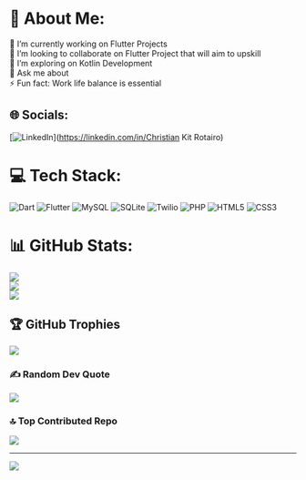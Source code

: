 # 💫 About Me:
🔭 I’m currently working on Flutter Projects<br>👯 I’m looking to collaborate on Flutter Project that will aim to upskill<br>🌱 I’m exploring on Kotlin Development<br>💬 Ask me about<br>⚡ Fun fact: Work life balance is essential


## 🌐 Socials:
[![LinkedIn](https://img.shields.io/badge/LinkedIn-%230077B5.svg?logo=linkedin&logoColor=white)](https://linkedin.com/in/Christian Kit Rotairo) 

# 💻 Tech Stack:
![Dart](https://img.shields.io/badge/dart-%230175C2.svg?style=flat&logo=dart&logoColor=white) ![Flutter](https://img.shields.io/badge/Flutter-%2302569B.svg?style=flat&logo=Flutter&logoColor=white) ![MySQL](https://img.shields.io/badge/mysql-4479A1.svg?style=flat&logo=mysql&logoColor=white) ![SQLite](https://img.shields.io/badge/sqlite-%2307405e.svg?style=flat&logo=sqlite&logoColor=white) ![Twilio](https://img.shields.io/badge/Twilio-F22F46?style=flat&logo=Twilio&logoColor=white) ![PHP](https://img.shields.io/badge/php-%23777BB4.svg?style=flat&logo=php&logoColor=white) ![HTML5](https://img.shields.io/badge/html5-%23E34F26.svg?style=flat&logo=html5&logoColor=white) ![CSS3](https://img.shields.io/badge/css3-%231572B6.svg?style=flat&logo=css3&logoColor=white)
# 📊 GitHub Stats:
![](https://github-readme-stats.vercel.app/api?username=ChristianRotairo&theme=gruvbox&hide_border=false&include_all_commits=false&count_private=false)<br/>
![](https://github-readme-streak-stats.herokuapp.com/?user=ChristianRotairo&theme=gruvbox&hide_border=false)<br/>
![](https://github-readme-stats.vercel.app/api/top-langs/?username=ChristianRotairo&theme=gruvbox&hide_border=false&include_all_commits=false&count_private=false&layout=compact)

## 🏆 GitHub Trophies
![](https://github-profile-trophy.vercel.app/?username=ChristianRotairo&theme=radical&no-frame=false&no-bg=true&margin-w=4)

### ✍️ Random Dev Quote
![](https://quotes-github-readme.vercel.app/api?type=horizontal&theme=radical)

### 🔝 Top Contributed Repo
![](https://github-contributor-stats.vercel.app/api?username=ChristianRotairo&limit=5&theme=dark&combine_all_yearly_contributions=true)

---
[![](https://visitcount.itsvg.in/api?id=ChristianRotairo&icon=0&color=0)](https://visitcount.itsvg.in)

<!-- Proudly created with GPRM ( https://gprm.itsvg.in ) -->
